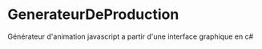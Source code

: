 # GenerateurDeProduction
Générateur d'animation javascript a partir d'une interface graphique en c#
